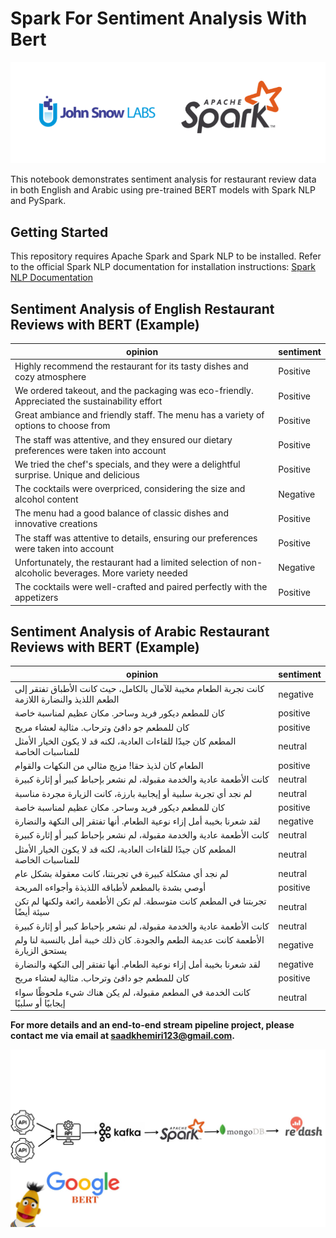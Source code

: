 # Spark For Sentiment Analysis With Bert

![1](images/spark_nlp.png)

This notebook demonstrates sentiment analysis for restaurant review data in both English and Arabic using pre-trained BERT models with Spark NLP and PySpark.

## Getting Started

This repository requires Apache Spark and Spark NLP to be installed. Refer to the official Spark NLP documentation for installation instructions: [Spark NLP Documentation](https://www.johnsnowlabs.com/spark-nlp/)


## Sentiment Analysis of English Restaurant Reviews with BERT (Example)

| opinion                                                                                              | sentiment |
|-----------------------------------------------------------------------------------------------------|-----------|
| Highly recommend the restaurant for its tasty dishes and cozy atmosphere                             | Positive  |
| We ordered takeout, and the packaging was eco-friendly. Appreciated the sustainability effort        | Positive  |
| Great ambiance and friendly staff. The menu has a variety of options to choose from                  | Positive  |
| The staff was attentive, and they ensured our dietary preferences were taken into account            | Positive  |
| We tried the chef's specials, and they were a delightful surprise. Unique and delicious              | Positive  |
| The cocktails were overpriced, considering the size and alcohol content                              | Negative  |
| The menu had a good balance of classic dishes and innovative creations                               | Positive  |
| The staff was attentive to details, ensuring our preferences were taken into account                 | Positive  |
| Unfortunately, the restaurant had a limited selection of non-alcoholic beverages. More variety needed| Negative  |
| The cocktails were well-crafted and paired perfectly with the appetizers                             | Positive  |


## Sentiment Analysis of Arabic Restaurant Reviews with BERT (Example)

| opinion                                                                                         | sentiment |
|------------------------------------------------------------------------------------------------|-----------|
| كانت تجربة الطعام مخيبة للآمال بالكامل، حيث كانت الأطباق تفتقر إلى الطعم اللذيذ والنضارة اللازمة| negative  |
| كان للمطعم ديكور فريد وساحر. مكان عظيم لمناسبة خاصة                                             | positive  |
| كان للمطعم جو دافئ وترحاب. مثالية لعشاء مريح                                                    | positive  |
| المطعم كان جيدًا للقاءات العادية، لكنه قد لا يكون الخيار الأمثل للمناسبات الخاصة                | neutral   |
| الطعام كان لذيذ حقا! مزيج مثالي من النكهات والقوام                                              | positive  |
| كانت الأطعمة عادية والخدمة مقبولة، لم نشعر بإحباط كبير أو إثارة كبيرة                           | neutral   |
| لم نجد أي تجربة سلبية أو إيجابية بارزة، كانت الزيارة مجردة مناسبة                               | neutral   |
| كان للمطعم ديكور فريد وساحر. مكان عظيم لمناسبة خاصة                                             | positive  |
| لقد شعرنا بخيبة أمل إزاء نوعية الطعام. أنها تفتقر إلى النكهة والنضارة                           | negative  |
| كانت الأطعمة عادية والخدمة مقبولة، لم نشعر بإحباط كبير أو إثارة كبيرة                           | neutral   |
| المطعم كان جيدًا للقاءات العادية، لكنه قد لا يكون الخيار الأمثل للمناسبات الخاصة                | neutral   |
| لم نجد أي مشكلة كبيرة في تجربتنا، كانت معقولة بشكل عام                                          | neutral   |
| أوصي بشدة بالمطعم لأطباقه اللذيذة وأجواءه المريحة                                               | positive  |
| تجربتنا في المطعم كانت متوسطة. لم تكن الأطعمة رائعة ولكنها لم تكن سيئة أيضًا                    | neutral   |
| كانت الأطعمة عادية والخدمة مقبولة، لم نشعر بإحباط كبير أو إثارة كبيرة                           | neutral   |
| الأطعمة كانت عديمة الطعم والجودة. كان ذلك خيبة أمل بالنسبة لنا ولم يستحق الزيارة                | negative  |
| لقد شعرنا بخيبة أمل إزاء نوعية الطعام. أنها تفتقر إلى النكهة والنضارة                           | negative  |
| كان للمطعم جو دافئ وترحاب. مثالية لعشاء مريح                                                    | positive  |
| كانت الخدمة في المطعم مقبولة، لم يكن هناك شيء ملحوظًا سواء إيجابيًا أو سلبيًا                   | neutral   |



**For more details and an end-to-end stream pipeline project, please contact me via email at [saadkhemiri123@gmail.com](mailto:saadkhemiri123@gmail.com).**


![2](images/image2.jpg)
